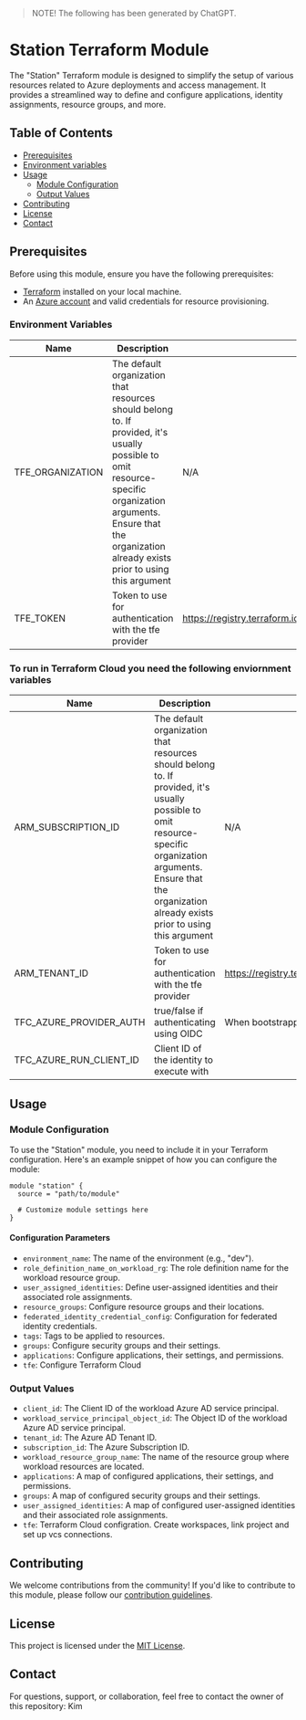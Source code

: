 > NOTE! The following has been generated by ChatGPT.

# Station Terraform Module

The "Station" Terraform module is designed to simplify the setup of various resources related to Azure deployments and access management. It provides a streamlined way to define and configure applications, identity assignments, resource groups, and more.

## Table of Contents

- [Prerequisites](#prerequisites)
- [Environment variables](#environment-variables)
- [Usage](#usage)
  - [Module Configuration](#module-configuration)
  - [Output Values](#output-values)
- [Contributing](#contributing)
- [License](#license)
- [Contact](#contact)

## Prerequisites

Before using this module, ensure you have the following prerequisites:

- [Terraform](https://www.terraform.io/) installed on your local machine.
- An [Azure account](https://azure.com) and valid credentials for resource provisioning.

### Environment Variables

| Name | Description | Comment |
| ---- | ----------- | ------- |
| TFE_ORGANIZATION | The default organization that resources should belong to. If provided, it's usually possible to omit resource-specific organization arguments. Ensure that the organization already exists prior to using this argument | N/A |
| TFE_TOKEN | Token to use for authentication with the tfe provider | https://registry.terraform.io/providers/hashicorp/tfe/latest/docs#authentication

### To run in Terraform Cloud you need the following enviornment variables

| Name | Description | Comment |
| ---- | ----------- | ------- |
| ARM_SUBSCRIPTION_ID | The default organization that resources should belong to. If provided, it's usually possible to omit resource-specific organization arguments. Ensure that the organization already exists prior to using this argument | N/A |
| ARM_TENANT_ID | Token to use for authentication with the tfe provider | https://registry.terraform.io/providers/hashicorp/tfe/latest/docs#authentication
| TFC_AZURE_PROVIDER_AUTH | true/false if authenticating using OIDC | When bootstrapping with the provided bootstrap folder, set to true | 
| TFC_AZURE_RUN_CLIENT_ID | Client ID of the identity to execute with |


## Usage


### Module Configuration

To use the "Station" module, you need to include it in your Terraform configuration. Here's an example snippet of how you can configure the module:

```hcl
module "station" {
  source = "path/to/module"

  # Customize module settings here
}
```

#### Configuration Parameters

- `environment_name`: The name of the environment (e.g., "dev").
- `role_definition_name_on_workload_rg`: The role definition name for the workload resource group.
- `user_assigned_identities`: Define user-assigned identities and their associated role assignments.
- `resource_groups`: Configure resource groups and their locations.
- `federated_identity_credential_config`: Configuration for federated identity credentials.
- `tags`: Tags to be applied to resources.
- `groups`: Configure security groups and their settings.
- `applications`: Configure applications, their settings, and permissions.
- `tfe`: Configure Terraform Cloud

### Output Values

- `client_id`: The Client ID of the workload Azure AD service principal.
- `workload_service_principal_object_id`: The Object ID of the workload Azure AD service principal.
- `tenant_id`: The Azure AD Tenant ID.
- `subscription_id`: The Azure Subscription ID.
- `workload_resource_group_name`: The name of the resource group where workload resources are located.
- `applications`: A map of configured applications, their settings, and permissions.
- `groups`: A map of configured security groups and their settings.
- `user_assigned_identities`: A map of configured user-assigned identities and their associated role assignments.
- `tfe`: Terraform Cloud configration. Create workspaces, link project and set up vcs connections.

## Contributing

We welcome contributions from the community! If you'd like to contribute to this module, please follow our [contribution guidelines](CONTRIBUTING.md).

## License

This project is licensed under the [MIT License](LICENSE).

## Contact

For questions, support, or collaboration, feel free to contact the owner of this repository: Kim

